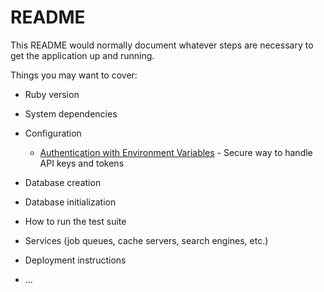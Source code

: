 # README

This README would normally document whatever steps are necessary to get the
application up and running.

Things you may want to cover:

* Ruby version

* System dependencies

* Configuration
  * [Authentication with Environment Variables](./docs/auth_config.md) - Secure way to handle API keys and tokens

* Database creation

* Database initialization

* How to run the test suite

* Services (job queues, cache servers, search engines, etc.)

* Deployment instructions

* ...
